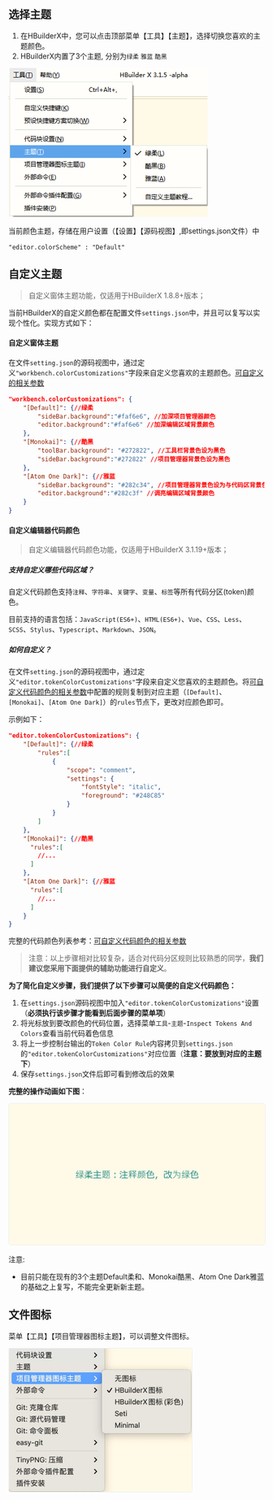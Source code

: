 ## 选择主题

1. 在HBuilderX中，您可以点击顶部菜单【工具】【主题】，选择切换您喜欢的主题颜色。
2. HBuilderX内置了3个主题, 分别为`绿柔` `雅蓝` `酷黑`

<img src="/static/snapshots/tutorial/themes.png" />

当前颜色主题，存储在用户设置（【设置】【源码视图】,即settings.json文件）中
```
"editor.colorScheme" : "Default"
```

## 自定义主题

> 自定义窗体主题功能，仅适用于HBuilderX 1.8.8+版本；

当前HBuilderX的自定义颜色都在配置文件`settings.json`中，并且可以复写以实现个性化。实现方式如下：

#### 自定义窗体主题

在文件`setting.json`的源码视图中，通过定义`"workbench.colorCustomizations"`字段来自定义您喜欢的主题颜色。[可自定义的相关参数](/Tutorial/Other/themes_param)

```json
"workbench.colorCustomizations": {
    "[Default]": {//绿柔
        "sideBar.background":"#faf6e6", //加深项目管理器颜色
        "editor.background":"#faf6e6" //加深编辑区域背景颜色
    },
    "[Monokai]": {//酷黑
        "toolBar.background": "#272822", //工具栏背景色设为黑色
        "sideBar.background":"#272822" //项目管理器背景色设为黑色
    },
    "[Atom One Dark]": {//雅蓝
        "sideBar.background": "#282c34", //项目管理器背景色设为与代码区背景色相同
        "editor.background":"#282c3f" //调亮编辑区域背景颜色
    }
}
```

#### 自定义编辑器代码颜色

> 自定义编辑器代码颜色功能，仅适用于HBuilderX 3.1.19+版本；

##### 支持自定义哪些代码区域？
自定义代码颜色支持`注释`、`字符串`、`关键字`、`变量`、`标签`等所有代码分区(token)颜色。

目前支持的语言包括：`JavaScript(ES6+)`、`HTML(ES6+)`、`Vue`、`CSS`、`Less`、`SCSS`、`Stylus`、`Typescript`、`Markdown`、`JSON`。

##### 如何自定义？
在文件`setting.json`的源码视图中，通过定义`"editor.tokenColorCustomizations"`字段来自定义您喜欢的主题颜色。将[可自定义代码颜色的相关参数](/Tutorial/Other/themes_code.md)中配置的规则复制到对应主题（`[Default]`、`[Monokai]`、`[Atom One Dark]`）的`rules`节点下，更改对应颜色即可。

示例如下：
```json
"editor.tokenColorCustomizations": {
    "[Default]": {//绿柔
        "rules":[
            {
                "scope": "comment",
                "settings": {
                    "fontStyle": "italic",
                    "foreground": "#248C85"
                }
            }
        ]
    },
    "[Monokai]": {//酷黑
      "rules":[
        //...
      ]
    },
    "[Atom One Dark]": {//雅蓝
      "rules":[
        //...
      ]
    }
}
```

完整的代码颜色列表参考：[可自定义代码颜色的相关参数](/Tutorial/Other/themes_code.md)

> 注意：以上步骤相对比较复杂，适合对代码分区规则比较熟悉的同学，**我们建议您采用下面提供的辅助功能进行自定义**。


**为了简化自定义步骤，我们提供了以下步骤可以简便的自定义代码颜色：**

1. 在`settings.json`源码视图中加入`"editor.tokenColorCustomizations"`设置（**必须执行该步骤才能看到后面步骤的菜单项**）
2. 将光标放到要改颜色的代码位置，选择菜单`工具`-`主题`-`Inspect Tokens And Colors`查看当前代码着色信息
3. 将上一步控制台输出的`Token Color Rule`内容拷贝到`settings.json`的`"editor.tokenColorCustomizations"`对应位置（**注意：要放到对应的主题下**）
4. 保存`settings.json`文件后即可看到修改后的效果

**完整的操作动画如下图**：

<img src="/static/snapshots/tutorial/custom_token_color.gif" style="border: 1px solid #eee;border-radius: 5px; "  />

注意:

* 目前只能在现有的3个主题Default柔和、Monokai酷黑、Atom One Dark雅蓝的基础之上复写，不能完全更新新主题。

## 文件图标

菜单【工具】【项目管理器图标主题】，可以调整文件图标。

<img src="/static/snapshots/tutorial/icon.jpg" style="zoom: 50%; border: 1px solid #eee;border-radius: 5px; " />